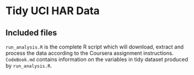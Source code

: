 # Tidy UCI HAR Data

## Included files

`run_analysis.R` is the complete R script which will download, extract and process the data according to the Coursera assignment instructions.  
`CodeBook.md` contains information on the variables in tidy dataset produced by `run_analysis.R`.  

